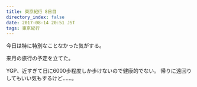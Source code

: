 ```yaml
---
title: 東京紀行 8日目
directory_index: false
date: 2017-08-14 20:51 JST
tags: 東京紀行
---
```


今日は特に特別なことなかった気がする。

来月の旅行の予定を立てた。

YGP、近すぎて日に6000歩程度しか歩けないので健康的でない。
帰りに遠回りしてもいい気もするけど……。
